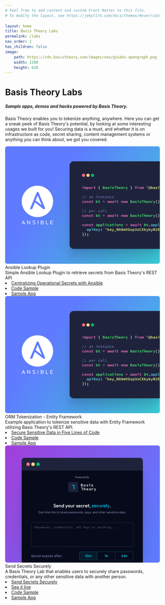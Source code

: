 ```yaml
---
# Feel free to add content and custom Front Matter to this file.
# To modify the layout, see https://jekyllrb.com/docs/themes/#overriding-theme-defaults

layout: home
title: Basis Theory Labs
permalink: /labs
nav_order: 1
has_children: false
image:
    path: https://cdn.basistheory.com/images/seo/guides-opengraph.png
    width: 1200
    height: 630
---
```


<html>
    <head>
        <meta charset="utf-8">
        <title>Basis Theory Labs</title>
    </head>
    <body>
        <div class="header">
            <h1>Basis Theory Labs</h1>
            <h5>Sample apps, demos and hacks powered by Basis Theory.</h5>
            <p class="header-description">
            Basis Theory enables you to tokenize anything, anywhere. Here you can get a sneak peek of Basis Theory's potential, by looking at some interesting usages we built for you! Securing data is a must, and whether it is on infrastructure as code, secret sharing, content management systems or anything you can think about, we got you covered. 
            </p>
        </div>
        <div class="cards labs">
            <div class="card lab">
                <div class="lab-content">
                    <img class="lab-image" src="./assets/images/labs/ansible.svg" alt="Ansible Lookup Plugin">
                    <div class="lab-details">
                        <div class="card-title">Ansible Lookup Plugin</div>
                        <div class="card-description">Simple Ansible Lookup Plugin to retrieve secrets from Basis Theory's REST API</div>
                        <div class="lab-links">
                            <li class="book-icon"><a href="https://basistheory.com/blog/centralized-operational-secrets-ansible">Centralizing Operational Secrets with Ansible</a></li>
                            <li class="code-icon"><a href="https://github.com/Basis-Theory-Labs/basistheory-ansible-lookup">Code Sample</a></li>
                            <li class="download-icon"><a href="https://github.com/Basis-Theory-Labs/basistheory-ansible-lookup/archive/refs/heads/main.zip">Sample App</a></li>
                        </div>
                    </div>
                </div>
            </div>
            <div class="card lab">
                <div class="lab-content">
                    <img class="lab-image" src="./assets/images/labs/ansible.svg" alt="ORM Tokenization">
                    <div class="lab-details">
                        <div class="card-title">ORM Tokenization - Entity Framework</div>
                        <div class="card-description">Example application to tokenize sensitive data with Entity Framework utilizing Basis Theory's REST API.</div>
                        <div class="lab-links">
                            <li class="book-icon"><a href="https://basistheory.com/blog/secure-sensitive-data-five-lines-of-code">Secure Sensitive Data in Five Lines of Code</a></li>
                            <li class="code-icon"><a href="https://github.com/Basis-Theory-Labs/orm-tokenization-example">Code Sample</a></li>
                            <li class="download-icon"><a href="https://github.com/Basis-Theory-Labs/orm-tokenization-example/archive/refs/heads/master.zip">Sample App</a></li>
                        </div>
                    </div>
                </div>
            </div>
            <div class="card lab">
                <div class="lab-content">
                    <img class="lab-image" src="./assets/images/labs/send-secure.svg" alt="Send Secure">
                    <div class="lab-details">
                        <div class="card-title">Send Secrets Securely</div>
                        <div class="card-description">A Basis Theory Lab that enables users to securely share passwords, credentials, or any other sensitive data with another person.</div>
                        <div class="lab-links">
                            <li class="book-icon"><a href="https://basistheory.com/blog/centralized-operational-secrets-ansible">Send Secrets Securely</a></li>
                            <li class="laptop-icon"><a href="https://sendsecure.ly/">See it live</a></li>
                            <li class="code-icon"><a href="https://github.com/Basis-Theory-Labs/send-securely">Code Sample</a></li>
                            <li class="download-icon"><a href="https://github.com/Basis-Theory-Labs/send-securely/archive/refs/heads/main.zip">Sample App</a></li>
                        </div>
                    </div>
                </div>
            </div>
        </div>
    </body>
</html>